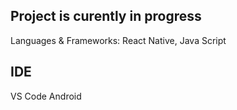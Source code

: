 ## Project is curently in progress

Languages & Frameworks: React Native, Java Script

## IDE
VS Code
Android  
